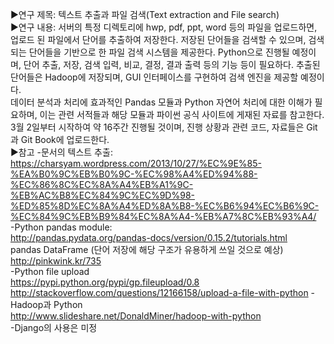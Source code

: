 ▶연구 제목: 텍스트 추출과 파일 검색(Text extraction and File search)  
▶연구 내용: 서버의 특정 디렉토리에 hwp, pdf, ppt, word 등의 파일을 업로드하면, 업로드 된 파일에서 단어를 추출하여 저장한다. 저장된 단어들을 검색할 수 있으며, 검색되는 단어들을 기반으로 한 파일 검색 시스템을 제공한다. Python으로 진행될 예정이며, 단어 추출, 저장, 검색 입력, 비교, 결정, 결과 출력 등의 기능 등이 필요하다. 추출된 단어들은 Hadoop에 저장되며, GUI 인터페이스를 구현하여 검색 엔진을 제공할 예정이다.   
데이터 분석과 처리에 효과적인 Pandas 모듈과 Python 자연어 처리에 대한 이해가 필요하며, 이는 관련 서적들과 해당 모듈과 파이썬 공식 사이트에 게재된 자료를 참고한다.  
3월 2일부터 시작하여 약 16주간 진행될 것이며, 진행 상황과 관련 코드, 자료들은 Git과 Git Book에 업로드한다.  
▶참고 
-문서의 텍스트 추출:  
https://charsyam.wordpress.com/2013/10/27/%EC%9E%85-%EA%B0%9C%EB%B0%9C-%EC%98%A4%ED%94%88-%EC%86%8C%EC%8A%A4%EB%A1%9C-%EB%AC%B8%EC%84%9C%EC%9D%98-%ED%85%8D%EC%8A%A4%ED%8A%B8-%EC%B6%94%EC%B6%9C-%EC%84%9C%EB%B9%84%EC%8A%A4-%EB%A7%8C%EB%93%A4/   
-Python pandas module:  
http://pandas.pydata.org/pandas-docs/version/0.15.2/tutorials.html  
pandas DataFrame (단어 저장에 해당 구조가 유용하게 쓰일 것으로 예상)  
http://pinkwink.kr/735  
-Python file upload   
https://pypi.python.org/pypi/gp.fileupload/0.8  
http://stackoverflow.com/questions/12166158/upload-a-file-with-python 
-Hadoop과 Python    
http://www.slideshare.net/DonaldMiner/hadoop-with-python  
-Django의 사용은 미정
